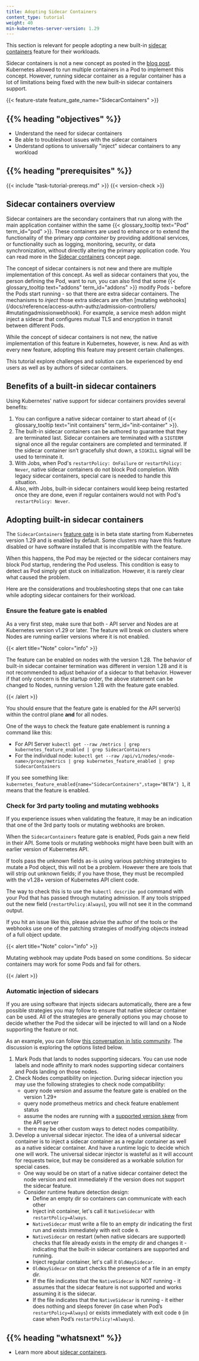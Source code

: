 ```yaml
---
title: Adopting Sidecar Containers
content_type: tutorial
weight: 40
min-kubernetes-server-version: 1.29
---
```


<!-- overview -->

This section is relevant for people adopting a new built-in [sidecar containers](/docs/concepts/workloads/pods/sidecar-containers/) feature for their workloads.

Sidecar containers is not a new concept as posted in the [blog post](https://kubernetes.io/blog/2015/06/the-distributed-system-toolkit-patterns/).
Kubernetes allowed to run multiple containers in a Pod to implement this concept. However, running sidecar container as a regular container
has a lot of limitations being fixed with the new built-in sidecar containers support.

{{< feature-state feature_gate_name="SidecarContainers" >}}

## {{% heading "objectives" %}}

* Understand the need for sidecar containers
* Be able to troubleshoot issues with the sidecar containers
* Understand options to universally "inject" sidecar containers to any workload


## {{% heading "prerequisites" %}}

{{< include "task-tutorial-prereqs.md" >}} {{< version-check >}}



<!-- lessoncontent -->

## Sidecar containers overview

Sidecar containers are the secondary containers that run along with the main
application container within the same {{< glossary_tooltip text="Pod" term_id="pod" >}}.
These containers are used to enhance or to extend the functionality of the primary _app
container_ by providing additional services, or functionality such as logging, monitoring,
security, or data synchronization, without directly altering the primary application code.
You can read more in the [Sidecar containers](/docs/concepts/workloads/pods/sidecar-containers/)
concept page.

The concept of sidecar containers is not new and there are multiple implementation of this concept.
As well as sidecar containers that you, the person defining the Pod, want to run, you can also find
that some {{< glossary_tooltip text="addons" term_id="addons" >}} modify Pods -  before the Pods
start running - so that there are extra sidecar containers. The mechanisms to _inject_ those extra
sidecars are often [mutating webhooks](/docs/reference/access-authn-authz/admission-controllers/
#mutatingadmissionwebhook).
For example, a service mesh addon might inject a sidecar that configures mutual TLS and encryption
in transit between different Pods.

While the concept of sidecar containers is not new,
the native implementation of this feature in Kubernetes, however, is new. And as with every new feature,
adopting this feature may present certain challenges.

This tutorial explore challenges and solution can be experienced by end users as well as
by authors of sidecar containers.

## Benefits of a built-in sidecar containers

Using Kubernetes' native support for sidecar containers provides several benefits:

1. You can configure a native  sidecar container to start ahead of {{< glossary_tooltip text="init containers" term_id="init-container" >}}.
2. The built-in sidecar containers can be authored to guarantee that they are terminated last.
   Sidecar containers are terminated with a `SIGTERM` signal once all the regular containers 
   are completed and terminated. If the sidecar container isn’t gracefully shut down, a 
   `SIGKILL` signal will be used to terminate it.
3. With Jobs, when Pod's `restartPolicy: OnFailure` or `restartPolicy: Never`,
   native sidecar containers do not block Pod completion. With legacy sidecar containers,
   special care is needed to handle this situation.
4. Also, with Jobs, built-in sidecar containers would keep being restarted once they are done, even if regular containers would not with Pod's `restartPolicy: Never`.

## Adopting built-in sidecar containers

The `SidecarContainers` [feature gate](/docs/reference/command-line-tools-reference/feature-gates/) is in beta state starting from Kubernetes version 1.29 and is enabled by default.
Some clusters may have this feature disabled or have software installed that is incompatible with the feature.

When this happens, the Pod may be rejected or the sidecar containers may block Pod startup, rendering the Pod useless.
This condition is easy to detect as Pod simply get stuck on initialization. However, it is rarely clear what caused the problem.

Here are the considerations and troubleshooting steps that one can take while adopting sidecar containers for their workload.

### Ensure the feature gate is enabled

As a very first step, make sure that both - API server and Nodes are at Kubernetes version v1.29 or
later.
The feature will break on clusters where Nodes are running earlier versions where it is not enabled.

{{< alert title="Note" color="info" >}}

The feature can be enabled on nodes with  the version 1.28. The behavior of built-in sidecar
container termination was different in version 1.28 and it is not recommended to adjust
behavior of a sidecar to that behavior. However if that only concern is the startup order, the
above statement can be changed to Nodes, running version 1.28 with the feature gate enabled.

{{< /alert >}}

You should ensure that the feature gate is enabled for the API server(s) within the control plane
**and** for all nodes.

One of the ways to check the feature gate enablement is running a command like this:

- For API Server 
  `kubectl get --raw /metrics | grep kubernetes_feature_enabled | grep SidecarContainers`
- For the individual node: 
  `kubectl get --raw /api/v1/nodes/<node-name>/proxy/metrics | grep kubernetes_feature_enabled | grep SidecarContainers`

If you see something like: `kubernetes_feature_enabled{name="SidecarContainers",stage="BETA"} 1`,
it means that the feature is enabled.

### Check for 3rd party tooling and mutating webhooks

If you experience issues when validating the feature, it may be an indication that one of the
3rd party tools or mutating webhooks are broken.

When the `SidecarContainers` feature gate is enabled, Pods gain a new field in their API.
Some tools or mutating webhooks might have been built with an earlier version of Kubernetes API.

If tools pass the unknown fields as-is using various patching strategies to mutate a Pod object,
this will not be a problem. However there are tools that will strip out unknown fields;
if you have those, they must be recompiled with the v1.28+ version of Kubernetes API client code.

The way to check this is to use the `kubectl describe pod` command with your Pod that has passed through
mutating admission.
If any tools stripped out the new field (`restartPolicy:Always`), you will not see it in the command output.

If you hit an issue like this, please advise the author of the tools or the webhooks use one of the patching strategies of modifying objects instead of a full object update.

{{< alert  title="Note" color="info" >}}

Mutating webhook may update Pods based on some conditions. So sidecar containers may work for some Pods and fail for others.

{{< /alert >}}

### Automatic injection of sidecars

If you are using software that injects sidecars automatically,
there are a few possible strategies you may follow to
ensure that native sidecar container can be used.
All of the strategies are generally options you may choose to decide whether
the Pod the sidecar will be injected to will land on a Node supporting the feature or not.

As an example, you can follow [this conversation in Istio community](https://github.com/istio/istio/issues/48794). The discussion is exploring the options listed below.

1. Mark Pods that lands to nodes supporting sidecars. You can use node labels
   and node affinity to mark nodes supporting sidecar containers and Pods landing on those nodes.
2. Check Nodes compatibility on injection. During sidecar injection you may use the following strategies to check node compatibility:
   - query node version and assume the feature gate is enabled on the version 1.29+
   - query node prometheus metrics and check feature enablement status
   - assume the nodes are running with a [supported version skew](/releases/version-skew-policy/#supported-version-skew)
     from the API server
   - there may be other custom ways to detect nodes compatibility.
3. Develop a universal sidecar injector. The idea of a universal sidecar container is to inject a sidecar container
   as a regular container as well as a native sidecar container. And have a runtime logic to decide which one will work.
   The universal sidecar injector is wasteful as it will account for requests twice, but may be considered as a workable solution for special cases.
   - One way would be on start of a native sidecar container
     detect the node version and exit immediately if the version does not support the sidecar feature.
   - Consider runtime feature detection design:
     - Define an empty dir so containers can communicate with each other
     - Inject init container, let's call it `NativeSidecar` with `restartPolicy=Always`. 
     - `NativeSidecar` must write a file to an empty dir indicating the first run and exists immediately with exit code `0`.
     - `NativeSidecar` on restart (when native sidecars are supported) checks that file already exists in the empty dir and changes it - indicating that the built-in sidecar containers are supported and running.
     - Inject regular container, let's call it `OldWaySidecar`.
     - `OldWaySidecar` on start checks the presence of a file in an empty dir.
     - If the file indicates that the `NativeSidecar` is NOT running - it assumes that the sidecar feature is not supported and works assuming it is the sidecar.
     - If the file indicates that the `NativeSidecar` is running - it either does nothing and sleeps forever (in case when Pod’s `restartPolicy=Always`) or exists immediately with exit code `0` (in case when Pod’s `restartPolicy!=Always`).


## {{% heading "whatsnext" %}}


* Learn more about [sidecar containers](/docs/concepts/workloads/pods/sidecar-containers/).

